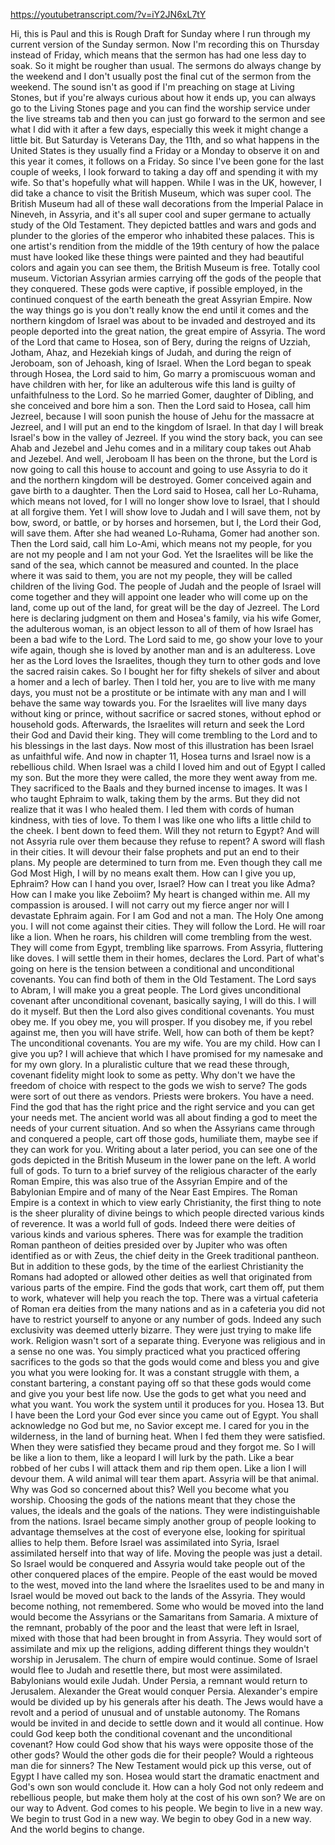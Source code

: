 https://youtubetranscript.com/?v=iY2JN6xL7tY

 Hi, this is Paul and this is Rough Draft for Sunday where I run through my current version of the Sunday sermon. Now I'm recording this on Thursday instead of Friday, which means that the sermon has had one less day to soak. So it might be rougher than usual. The sermons do always change by the weekend and I don't usually post the final cut of the sermon from the weekend. The sound isn't as good if I'm preaching on stage at Living Stones, but if you're always curious about how it ends up, you can always go to the Living Stones page and you can find the worship service under the live streams tab and then you can just go forward to the sermon and see what I did with it after a few days, especially this week it might change a little bit. But Saturday is Veterans Day, the 11th, and so what happens in the United States is they usually find a Friday or a Monday to observe it on and this year it comes, it follows on a Friday. So since I've been gone for the last couple of weeks, I look forward to taking a day off and spending it with my wife. So that's hopefully what will happen. While I was in the UK, however, I did take a chance to visit the British Museum, which was super cool. The British Museum had all of these wall decorations from the Imperial Palace in Nineveh, in Assyria, and it's all super cool and super germane to actually study of the Old Testament. They depicted battles and wars and gods and plunder to the glories of the emperor who inhabited these palaces. This is one artist's rendition from the middle of the 19th century of how the palace must have looked like these things were painted and they had beautiful colors and again you can see them, the British Museum is free. Totally cool museum. Victorian Assyrian armies carrying off the gods of the people that they conquered. These gods were captive, if possible employed, in the continued conquest of the earth beneath the great Assyrian Empire. Now the way things go is you don't really know the end until it comes and the northern kingdom of Israel was about to be invaded and destroyed and its people deported into the great nation, the great empire of Assyria. The word of the Lord that came to Hosea, son of Bery, during the reigns of Uzziah, Jotham, Ahaz, and Hezekiah kings of Judah, and during the reign of Jeroboam, son of Jehoash, king of Israel. When the Lord began to speak through Hosea, the Lord said to him, Go marry a promiscuous woman and have children with her, for like an adulterous wife this land is guilty of unfaithfulness to the Lord. So he married Gomer, daughter of Dibling, and she conceived and bore him a son. Then the Lord said to Hosea, call him Jezreel, because I will soon punish the house of Jehu for the massacre at Jezreel, and I will put an end to the kingdom of Israel. In that day I will break Israel's bow in the valley of Jezreel. If you wind the story back, you can see Ahab and Jezebel and Jehu comes and in a military coup takes out Ahab and Jezebel. And well, Jeroboam II has been on the throne, but the Lord is now going to call this house to account and going to use Assyria to do it and the northern kingdom will be destroyed. Gomer conceived again and gave birth to a daughter. Then the Lord said to Hosea, call her Lo-Ruhama, which means not loved, for I will no longer show love to Israel, that I should at all forgive them. Yet I will show love to Judah and I will save them, not by bow, sword, or battle, or by horses and horsemen, but I, the Lord their God, will save them. After she had weaned Lo-Ruhama, Gomer had another son. Then the Lord said, call him Lo-Ami, which means not my people, for you are not my people and I am not your God. Yet the Israelites will be like the sand of the sea, which cannot be measured and counted. In the place where it was said to them, you are not my people, they will be called children of the living God. The people of Judah and the people of Israel will come together and they will appoint one leader who will come up on the land, come up out of the land, for great will be the day of Jezreel. The Lord here is declaring judgment on them and Hosea's family, via his wife Gomer, the adulterous woman, is an object lesson to all of them of how Israel has been a bad wife to the Lord. The Lord said to me, go show your love to your wife again, though she is loved by another man and is an adulteress. Love her as the Lord loves the Israelites, though they turn to other gods and love the sacred raisin cakes. So I bought her for fifty shekels of silver and about a homer and a lech of barley. Then I told her, you are to live with me many days, you must not be a prostitute or be intimate with any man and I will behave the same way towards you. For the Israelites will live many days without king or prince, without sacrifice or sacred stones, without ephod or household gods. Afterwards, the Israelites will return and seek the Lord their God and David their king. They will come trembling to the Lord and to his blessings in the last days. Now most of this illustration has been Israel as unfaithful wife. And now in chapter 11, Hosea turns and Israel now is a rebellious child. When Israel was a child I loved him and out of Egypt I called my son. But the more they were called, the more they went away from me. They sacrificed to the Baals and they burned incense to images. It was I who taught Ephraim to walk, taking them by the arms. But they did not realize that it was I who healed them. I led them with cords of human kindness, with ties of love. To them I was like one who lifts a little child to the cheek. I bent down to feed them. Will they not return to Egypt? And will not Assyria rule over them because they refuse to repent? A sword will flash in their cities. It will devour their false prophets and put an end to their plans. My people are determined to turn from me. Even though they call me God Most High, I will by no means exalt them. How can I give you up, Ephraim? How can I hand you over, Israel? How can I treat you like Adma? How can I make you like Zeboiim? My heart is changed within me. All my compassion is aroused. I will not carry out my fierce anger nor will I devastate Ephraim again. For I am God and not a man. The Holy One among you. I will not come against their cities. They will follow the Lord. He will roar like a lion. When he roars, his children will come trembling from the west. They will come from Egypt, trembling like sparrows. From Assyria, fluttering like doves. I will settle them in their homes, declares the Lord. Part of what's going on here is the tension between a conditional and unconditional covenants. You can find both of them in the Old Testament. The Lord says to Abram, I will make you a great people. The Lord gives unconditional covenant after unconditional covenant, basically saying, I will do this. I will do it myself. But then the Lord also gives conditional covenants. You must obey me. If you obey me, you will prosper. If you disobey me, if you rebel against me, then you will have strife. Well, how can both of them be kept? The unconditional covenants. You are my wife. You are my child. How can I give you up? I will achieve that which I have promised for my namesake and for my own glory. In a pluralistic culture that we read these through, covenant fidelity might look to some as petty. Why don't we have the freedom of choice with respect to the gods we wish to serve? The gods were sort of out there as vendors. Priests were brokers. You have a need. Find the god that has the right price and the right service and you can get your needs met. The ancient world was all about finding a god to meet the needs of your current situation. And so when the Assyrians came through and conquered a people, cart off those gods, humiliate them, maybe see if they can work for you. Writing about a later period, you can see one of the gods depicted in the British Museum in the lower pane on the left. A world full of gods. To turn to a brief survey of the religious character of the early Roman Empire, this was also true of the Assyrian Empire and of the Babylonian Empire and of many of the Near East Empires. The Roman Empire is a context in which to view early Christianity, the first thing to note is the sheer plurality of divine beings to which people directed various kinds of reverence. It was a world full of gods. Indeed there were deities of various kinds and various spheres. There was for example the tradition Roman pantheon of deities presided over by Jupiter who was often identified as or with Zeus, the chief deity in the Greek traditional pantheon. But in addition to these gods, by the time of the earliest Christianity the Romans had adopted or allowed other deities as well that originated from various parts of the empire. Find the gods that work, cart them off, put them to work, whatever will help you reach the top. There was a virtual cafeteria of Roman era deities from the many nations and as in a cafeteria you did not have to restrict yourself to anyone or any number of gods. Indeed any such exclusivity was deemed utterly bizarre. They were just trying to make life work. Religion wasn't sort of a separate thing. Everyone was religious and in a sense no one was. You simply practiced what you practiced offering sacrifices to the gods so that the gods would come and bless you and give you what you were looking for. It was a constant struggle with them, a constant bartering, a constant paying off so that these gods would come and give you your best life now. Use the gods to get what you need and what you want. You work the system until it produces for you. Hosea 13. But I have been the Lord your God ever since you came out of Egypt. You shall acknowledge no God but me, no Savior except me. I cared for you in the wilderness, in the land of burning heat. When I fed them they were satisfied. When they were satisfied they became proud and they forgot me. So I will be like a lion to them, like a leopard I will lurk by the path. Like a bear robbed of her cubs I will attack them and rip them open. Like a lion I will devour them. A wild animal will tear them apart. Assyria will be that animal. Why was God so concerned about this? Well you become what you worship. Choosing the gods of the nations meant that they chose the values, the ideals and the goals of the nations. They were indistinguishable from the nations. Israel became simply another group of people looking to advantage themselves at the cost of everyone else, looking for spiritual allies to help them. Before Israel was assimilated into Syria, Israel assimilated herself into that way of life. Moving the people was just a detail. So Israel would be conquered and Assyria would take people out of the other conquered places of the empire. People of the east would be moved to the west, moved into the land where the Israelites used to be and many in Israel would be moved out back to the lands of the Assyria. They would become nothing, not remembered. Some who would be moved into the land would become the Assyrians or the Samaritans from Samaria. A mixture of the remnant, probably of the poor and the least that were left in Israel, mixed with those that had been brought in from Assyria. They would sort of assimilate and mix up the religions, adding different things they wouldn't worship in Jerusalem. The churn of empire would continue. Some of Israel would flee to Judah and resettle there, but most were assimilated. Babylonians would exile Judah. Under Persia, a remnant would return to Jerusalem. Alexander the Great would conquer Persia. Alexander's empire would be divided up by his generals after his death. The Jews would have a revolt and a period of unusual and of unstable autonomy. The Romans would be invited in and decide to settle down and it would all continue. How could God keep both the conditional covenant and the unconditional covenant? How could God show that his ways were opposite those of the other gods? Would the other gods die for their people? Would a righteous man die for sinners? The New Testament would pick up this verse, out of Egypt I have called my son. Hosea would start the dramatic enactment and God's own son would conclude it. How can a holy God not only redeem and rebellious people, but make them holy at the cost of his own son? We are on our way to Advent. God comes to his people. We begin to live in a new way. We begin to trust God in a new way. We begin to obey God in a new way. And the world begins to change.